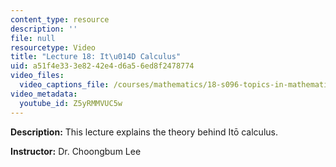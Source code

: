 ```yaml
---
content_type: resource
description: ''
file: null
resourcetype: Video
title: "Lecture 18: It\u014D Calculus"
uid: a51f4e33-3e82-42e4-d6a5-6ed8f2478774
video_files:
  video_captions_file: /courses/mathematics/18-s096-topics-in-mathematics-with-applications-in-finance-fall-2013/video-lectures/lecture-18-ito-calculus/Z5yRMMVUC5w.vtt
video_metadata:
  youtube_id: Z5yRMMVUC5w
---
```


**Description:** This lecture explains the theory behind Itō calculus.

**Instructor:** Dr. Choongbum Lee